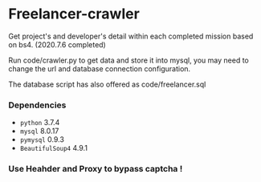 # Freelancer-crawler
Get project's and developer's detail within each completed mission based on bs4. (2020.7.6 completed)

Run code/crawler.py to get data and store it into mysql, you may need to change the url and database connection configuration.

The database script has also offered as code/freelancer.sql
### Dependencies
* `python` 3.7.4
* `mysql` 8.0.17
* `pymysql` 0.9.3
* `BeautifulSoup4` 4.9.1

### Use Heahder and Proxy to bypass captcha ! 
